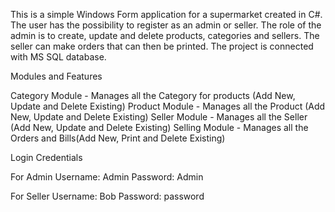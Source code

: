 This is a simple Windows Form application for a supermarket created in C#. The user has the possibility to register as an admin or seller. The role of the admin is to create, update and delete products, categories and sellers. The seller can make orders that can then be printed. The project is connected with MS SQL database.


Modules and Features

Category Module - Manages all the Category for products (Add New, Update and Delete Existing)
Product Module - Manages all the Product (Add New, Update and Delete Existing)
Seller Module - Manages all the Seller (Add New, Update and Delete Existing)
Selling Module - Manages all the Orders and Bills(Add New, Print and Delete Existing)

Login Credentials

For Admin
Username: Admin Password: Admin

For Seller
Username: Bob Password: password
